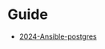 # Guide
- [2024-Ansible-postgres](https://asisjinwookim.notion.site/2024-Ansible-postgres-1b517076a7a6817c92abec200478cebf#1b517076a7a6813da14cdce52aee610c)
